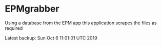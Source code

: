 # EPMgrabber
Using a database from the EPM app this application scrapes the files as required


Latest backup: Sun Oct 6 11:01:01 UTC 2019

